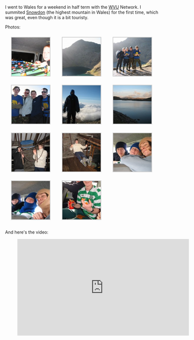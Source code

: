 I went to Wales for a weekend in half term with
the [WVU](http://www.woodseatsventureunit.com/) Network. I
summited [Snowdon](http://en.wikipedia.org/wiki/Snowdon) (the highest mountain in Wales) for the
first time, which was great, even though it is a bit touristy.

Photos:

<p>
<style type="text/css">
			#gallery-48 {
				margin: auto;
			}
			#gallery-48 .gallery-item {
				float: left;
				margin-top: 10px;
				text-align: center;
				width: 33%;
			}
			#gallery-48 img {
				border: 2px solid #cfcfcf;
			}
			#gallery-48 .gallery-caption {
				margin-left: 0;
			}
			/* see gallery_shortcode() in wp-includes/media.php */
		</style>
<div class="gallery galleryid-1111 gallery-columns-3 gallery-size-thumbnail" id="gallery-48"><dl class="gallery-item">
<dt class="gallery-icon landscape">
<img alt="" class="attachment-thumbnail size-thumbnail" decoding="async" height="125" loading="lazy" src="images/IMG_4473-735692-150x150.jpg" width="125"/>
</dt></dl><dl class="gallery-item">
<dt class="gallery-icon landscape">
<img alt="" class="attachment-thumbnail size-thumbnail" decoding="async" height="125" loading="lazy" src="images/IMG_4499-730098-150x150.jpg" width="125"/>
</dt></dl><dl class="gallery-item">
<dt class="gallery-icon landscape">
<img alt="" class="attachment-thumbnail size-thumbnail" decoding="async" height="125" loading="lazy" src="images/IMG_4505-773186-150x150.jpg" width="125"/>
</dt></dl><br style="clear: both"/><dl class="gallery-item">
<dt class="gallery-icon landscape">
<img alt="" class="attachment-thumbnail size-thumbnail" decoding="async" height="125" loading="lazy" src="images/IMG_4508-770005-150x150.jpg" width="125"/>
</dt></dl><dl class="gallery-item">
<dt class="gallery-icon landscape">
<img alt="" class="attachment-thumbnail size-thumbnail" decoding="async" height="125" loading="lazy" sizes="auto, (max-width: 125px) 100vw, 125px" src="images/IMG_4519-727970-125x125.jpg" width="125"/>
</dt></dl><dl class="gallery-item">
<dt class="gallery-icon landscape">
<img alt="" class="attachment-thumbnail size-thumbnail" decoding="async" height="125" loading="lazy" src="images/IMG_4560-773405-150x150.jpg" width="125"/>
</dt></dl><br style="clear: both"/><dl class="gallery-item">
<dt class="gallery-icon portrait">
<img alt="" class="attachment-thumbnail size-thumbnail" decoding="async" height="125" loading="lazy" src="images/IMG_4577-771876-150x150.jpg" width="125"/>
</dt></dl><dl class="gallery-item">
<dt class="gallery-icon portrait">
<img alt="" class="attachment-thumbnail size-thumbnail" decoding="async" height="125" loading="lazy" src="images/IMG_4590-703426-150x150.jpg" width="125"/>
</dt></dl><dl class="gallery-item">
<dt class="gallery-icon landscape">
<img alt="" class="attachment-thumbnail size-thumbnail" decoding="async" height="125" loading="lazy" src="images/IMG_4599-796964-150x150.jpg" width="125"/>
</dt></dl><br style="clear: both"/><dl class="gallery-item">
<dt class="gallery-icon landscape">
<img alt="" class="attachment-thumbnail size-thumbnail" decoding="async" height="125" loading="lazy" src="images/IMG_4600-704257-150x150.jpg" width="125"/>
</dt></dl><dl class="gallery-item">
<dt class="gallery-icon portrait">
<img alt="" class="attachment-thumbnail size-thumbnail" decoding="async" height="125" loading="lazy" src="images/n61111457_33169511_5401-150x150.jpg" width="125"/>
</dt></dl>
<br style="clear: both"/>
</div>
</p>

And here's the video:

<figure class="wp-block-image">
<iframe width="560" height="315" src="https://www.youtube.com/embed/0txcqCo9CgY?si=-AF0e9t7QqpYphmL" title="YouTube video player" frameborder="0" allow="accelerometer; autoplay; clipboard-write; encrypted-media; gyroscope; picture-in-picture; web-share" referrerpolicy="strict-origin-when-cross-origin" allowfullscreen></iframe>
</figure>